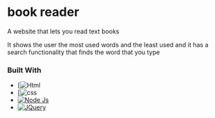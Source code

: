 # book reader

A website that lets you read text books

It shows the user the most used words and the least used 
and it has a search functionality that finds the word that you type


### Built With

* [![Html][Html]
* [![css][css]
* [![Node Js][nodejs.org]][nodejs-url]
* [![JQuery][JQuery.com]][JQuery-url]



<!-- MARKDOWN LINKS & IMAGES -->
<!-- https://www.markdownguide.org/basic-syntax/#reference-style-links -->
[Html]: https://img.shields.io/badge/-HTML-red
[css]: https://img.shields.io/badge/-Css-blue
[nodejs-url]: https://img.shields.io/badge/-Node%20Js-blue
[nodejs.org]: https://nodejs.org/en/
[JQuery.com]: https://img.shields.io/badge/jQuery-0769AD?style=for-the-badge&logo=jquery&logoColor=white
[JQuery-url]: https://jquery.com 
